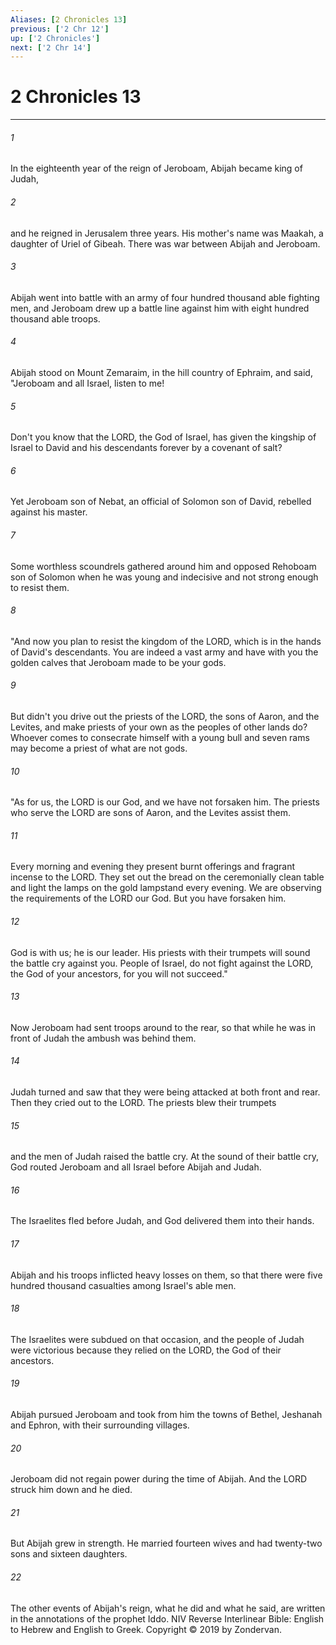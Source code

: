 ```yaml
---
Aliases: [2 Chronicles 13]
previous: ['2 Chr 12']
up: ['2 Chronicles']
next: ['2 Chr 14']
---
```

# 2 Chronicles 13

***


###### 1 
In the eighteenth year of the reign of Jeroboam, Abijah became king of Judah, 

###### 2 
and he reigned in Jerusalem three years. His mother's name was Maakah, a daughter of Uriel of Gibeah. There was war between Abijah and Jeroboam. 

###### 3 
Abijah went into battle with an army of four hundred thousand able fighting men, and Jeroboam drew up a battle line against him with eight hundred thousand able troops. 

###### 4 
Abijah stood on Mount Zemaraim, in the hill country of Ephraim, and said, "Jeroboam and all Israel, listen to me! 

###### 5 
Don't you know that the LORD, the God of Israel, has given the kingship of Israel to David and his descendants forever by a covenant of salt? 

###### 6 
Yet Jeroboam son of Nebat, an official of Solomon son of David, rebelled against his master. 

###### 7 
Some worthless scoundrels gathered around him and opposed Rehoboam son of Solomon when he was young and indecisive and not strong enough to resist them. 

###### 8 
"And now you plan to resist the kingdom of the LORD, which is in the hands of David's descendants. You are indeed a vast army and have with you the golden calves that Jeroboam made to be your gods. 

###### 9 
But didn't you drive out the priests of the LORD, the sons of Aaron, and the Levites, and make priests of your own as the peoples of other lands do? Whoever comes to consecrate himself with a young bull and seven rams may become a priest of what are not gods. 

###### 10 
"As for us, the LORD is our God, and we have not forsaken him. The priests who serve the LORD are sons of Aaron, and the Levites assist them. 

###### 11 
Every morning and evening they present burnt offerings and fragrant incense to the LORD. They set out the bread on the ceremonially clean table and light the lamps on the gold lampstand every evening. We are observing the requirements of the LORD our God. But you have forsaken him. 

###### 12 
God is with us; he is our leader. His priests with their trumpets will sound the battle cry against you. People of Israel, do not fight against the LORD, the God of your ancestors, for you will not succeed." 

###### 13 
Now Jeroboam had sent troops around to the rear, so that while he was in front of Judah the ambush was behind them. 

###### 14 
Judah turned and saw that they were being attacked at both front and rear. Then they cried out to the LORD. The priests blew their trumpets 

###### 15 
and the men of Judah raised the battle cry. At the sound of their battle cry, God routed Jeroboam and all Israel before Abijah and Judah. 

###### 16 
The Israelites fled before Judah, and God delivered them into their hands. 

###### 17 
Abijah and his troops inflicted heavy losses on them, so that there were five hundred thousand casualties among Israel's able men. 

###### 18 
The Israelites were subdued on that occasion, and the people of Judah were victorious because they relied on the LORD, the God of their ancestors. 

###### 19 
Abijah pursued Jeroboam and took from him the towns of Bethel, Jeshanah and Ephron, with their surrounding villages. 

###### 20 
Jeroboam did not regain power during the time of Abijah. And the LORD struck him down and he died. 

###### 21 
But Abijah grew in strength. He married fourteen wives and had twenty-two sons and sixteen daughters. 

###### 22 
The other events of Abijah's reign, what he did and what he said, are written in the annotations of the prophet Iddo. NIV Reverse Interlinear Bible: English to Hebrew and English to Greek. Copyright © 2019 by Zondervan.

